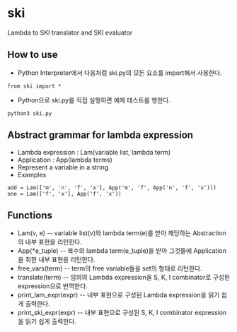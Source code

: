 # ski
Lambda to SKI translator and SKI evaluator

## How to use
* Python Interpreter에서 다음처럼 ski.py의 모든 요소를 import해서 사용한다.
```
from ski import *
```

* Python으로 ski.py를 직접 실행하면 예제 테스트를 행한다.
```
python3 ski.py
```

## Abstract grammar for lambda expression
* Lambda expression : Lam(variable list, lambda term)
* Application : App(lambda terms)
* Represent a variable in a string
* Examples
```
add = Lam(['m', 'n', 'f', 'x'], App('m', 'f', App('n', 'f', 'x')))
one = Lam(['f', 'x'], App('f', 'x'))
```

## Functions
* Lam(v, e) -- variable list(v)와 lambda term(e)를 받아 해당하는 Abstraction의 내부 표현을 리턴한다.
* App(*e_tuple) -- 복수의 lambda term(e_tuple)을 받아 그것들에 Application을 취한 내부 표현을 리턴한다.
* free_vars(term) -- term의 free variable들을 set의 형태로 리턴한다.
* translate(term) -- 임의의 Lambda expression을 S, K, I combinator로 구성된 expression으로 번역한다.
* print_lam_expr(expr) -- 내부 표현으로 구성된 Lambda expression을 읽기 쉽게 출력한다.
* print_ski_expr(expr) -- 내부 표현으로 구성된 S, K, I combinator expression을 읽기 쉽게 출력한다.
